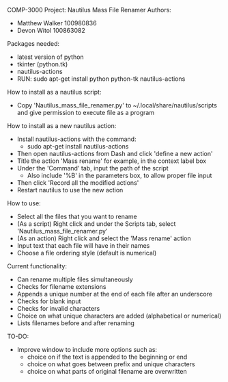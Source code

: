 COMP-3000 Project: Nautilus Mass File Renamer
Authors:
- Matthew Walker 100980836
- Devon Witol 100863082

Packages needed:
- latest version of python
- tkinter (python.tk)
- nautilus-actions
- RUN: sudo apt-get install python python-tk nautilus-actions

How to install as a nautilus script:
- Copy 'Nautilus_mass_file_renamer.py' to ~/.local/share/nautilus/scripts 
  and give permission to execute file as a program

How to install as a new nautilus action:
- Install nautilus-actions with the command:
	- sudo apt-get install nautilus-actions
- Then open nautilus-actions from Dash and click 'define a new action'
- Title the action 'Mass rename' for example, in the context label box
- Under the 'Command' tab, input the path of the script
	- Also include '%B' in the parameters box, to allow proper file input
- Then click 'Record all the modified actions'
- Restart nautilus to use the new action

How to use:
- Select all the files that you want to rename
- (As a script) Right click and under the Scripts tab, select 'Nautilus_mass_file_renamer.py'
- (As an action) Right click and select the 'Mass rename' action
- Input text that each file will have in their names
- Choose a file ordering style (default is numerical)

Current functionality:
- Can rename multiple files simultaneously
- Checks for filename extensions
- Appends a unique number at the end of each file after an underscore
- Checks for blank input
- Checks for invalid characters
- Choice on what unique characters are added (alphabetical or numerical)
- Lists filenames before and after renaming

TO-DO:
- Improve window to include more options such as:
	- choice on if the text is appended to the beginning or end
	- choice on what goes between prefix and unique characters
	- choice on what parts of original filename are overwritten